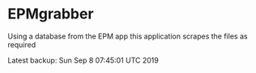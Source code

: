# EPMgrabber
Using a database from the EPM app this application scrapes the files as required


Latest backup: Sun Sep 8 07:45:01 UTC 2019
